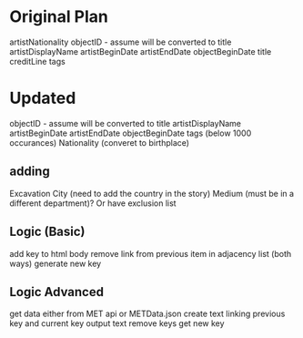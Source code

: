 # Original Plan

artistNationality
objectID - assume will be converted to title
artistDisplayName
artistBeginDate
artistEndDate
objectBeginDate
title
creditLine
tags

# Updated

objectID - assume will be converted to title
artistDisplayName
artistBeginDate
artistEndDate
objectBeginDate
tags (below 1000 occurances)
Nationality (converet to birthplace)
## adding
Excavation
City (need to add the country in the story)
Medium (must be in a different department)? Or have exclusion list 

## Logic (Basic)
add key to html body
remove link from previous item in adjacency list (both ways)
generate new key

## Logic Advanced
get data either from MET api or METData.json
create text linking previous key and current key
output text
remove keys
get new key 
